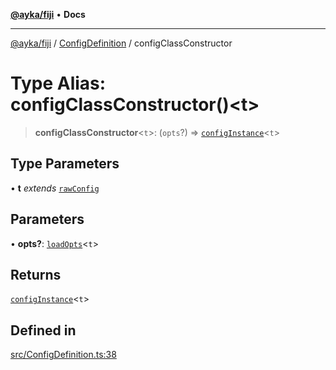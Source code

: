 [**@ayka/fiji**](../../../README.md) • **Docs**

***

[@ayka/fiji](../../../globals.md) / [ConfigDefinition](../README.md) / configClassConstructor

# Type Alias: configClassConstructor()\<t\>

> **configClassConstructor**\<`t`\>: (`opts`?) => [`configInstance`](../../Config/type-aliases/configInstance.md)\<`t`\>

## Type Parameters

• **t** *extends* [`rawConfig`](../../../type-aliases/rawConfig.md)

## Parameters

• **opts?**: [`loadOpts`](loadOpts.md)\<`t`\>

## Returns

[`configInstance`](../../Config/type-aliases/configInstance.md)\<`t`\>

## Defined in

[src/ConfigDefinition.ts:38](https://github.com/AndreyMork/fiji/blob/12b645d5d3b10e56502863abdc8c7fe71f7e6190/src/ConfigDefinition.ts#L38)
